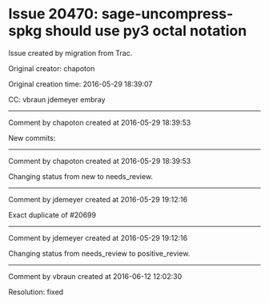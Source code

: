 # Issue 20470: sage-uncompress-spkg should use py3 octal notation

Issue created by migration from Trac.

Original creator: chapoton

Original creation time: 2016-05-29 18:39:07

CC:  vbraun jdemeyer embray




---

Comment by chapoton created at 2016-05-29 18:39:53

New commits:


---

Comment by chapoton created at 2016-05-29 18:39:53

Changing status from new to needs_review.


---

Comment by jdemeyer created at 2016-05-29 19:12:16

Exact duplicate of #20699


---

Comment by jdemeyer created at 2016-05-29 19:12:16

Changing status from needs_review to positive_review.


---

Comment by vbraun created at 2016-06-12 12:02:30

Resolution: fixed

